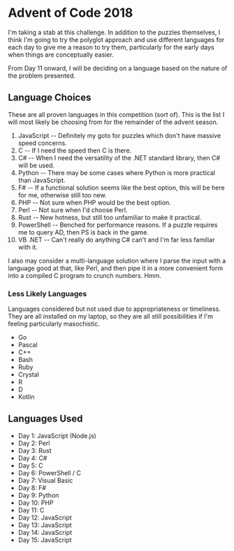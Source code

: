 # Advent of Code 2018

I'm taking a stab at this challenge. In addition to the puzzles themselves, I think I'm going to try the polyglot approach and use different languages for each day to give me a reason to try them, particularly for the early days when things are conceptually easier.

From Day 11 onward, I will be deciding on a language based on the nature of the problem presented.

## Language Choices

These are all proven languages in this competition (sort of). This is the list I will most likely be choosing from for the remainder of the advent season.

  1. JavaScript -- Definitely my goto for puzzles which don't have massive speed concerns.
  1. C -- If I need the speed then C is there.
  1. C# -- When I need the versatility of the .NET standard library, then C# will be used.
  1. Python -- There may be some cases where Python is more practical than JavaScript.
  1. F# -- If a functional solution seems like the best option, this will be here for me, otherwise still too new.
  1. PHP -- Not sure when PHP would be the best option.
  1. Perl -- Not sure when I'd choose Perl.
  1. Rust -- New hotness, but still too unfamiliar to make it practical.
  1. PowerShell -- Benched for performance reasons. If a puzzle requires me to query AD, then PS is back in the game.
  1. VB .NET -- Can't really do anything C# can't and I'm far less familiar with it.

I also may consider a multi-language solution where I parse the input with a language good at that, like Perl, and then pipe it in a more convenient form into a compiled C program to crunch numbers. Hmm.

### Less Likely Languages

Languages considered but not used due to appropriateness or timeliness. They are all installed on my laptop, so they are all still possibilities if I'm feeling particularly masochistic.

  * Go
  * Pascal
  * C++
  * Bash
  * Ruby
  * Crystal
  * R
  * D
  * Kotlin

## Languages Used

  * Day 1: JavaScript (Node.js)
  * Day 2: Perl
  * Day 3: Rust
  * Day 4: C#
  * Day 5: C
  * Day 6: PowerShell / C
  * Day 7: Visual Basic
  * Day 8: F#
  * Day 9: Python
  * Day 10: PHP
  * Day 11: C
  * Day 12: JavaScript
  * Day 13: JavaScript
  * Day 14: JavaScript
  * Day 15: JavaScript
